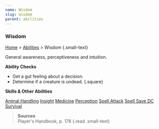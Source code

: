 ```yaml
---
name: Wisdom
slug: wisdom
parent: abilities
---
```

### Wisdom
[Home](dm-operations-center) > [Abilities](abilities) > Wisdom {.small-text}

General awareness, perceptiveness and intuition.

**Ability Checks**<br/>
- Get a gut feeling about a decision.
- Determine if a creature is undead.
{.square}

**Skills & Other Abilities**
<div class="menu-container">
    <a href="animal-handling">Animal Handling</a>
    <a href="insight">Insight</a>
    <a href="medicine">Medicine</a>
    <a href="perception">Perception</a>
    <a href="spell-attack-bonus">Spell Attack</a>
    <a href="spell-save-dc">Spell Save DC</a>
    <a href="survival">Survival</a>
</div>

> **Sources** <br/>
> Player's Handbook, p. 178
{.read .small-text}


